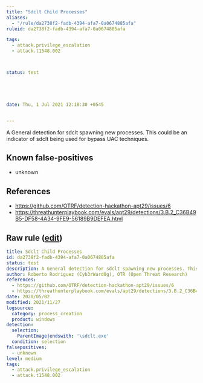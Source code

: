 ```yaml
---
title: "Sdclt Child Processes"
aliases:
  - "/rule/da2738f2-fadb-4394-afa7-0a0674885afa"
ruleid: da2738f2-fadb-4394-afa7-0a0674885afa

tags:
  - attack.privilege_escalation
  - attack.t1548.002



status: test





date: Thu, 1 Jul 2021 12:18:30 +0545


---
```


A General detection for sdclt spawning new processes. This could be an indicator of sdclt being used for bypass UAC techniques.

<!--more-->


## Known false-positives

* unknown



## References

* https://github.com/OTRF/detection-hackathon-apt29/issues/6
* https://threathunterplaybook.com/evals/apt29/detections/3.B.2_C36B49B5-DF58-4A34-9FE9-56189B9DEFEA.html


## Raw rule ([edit](https://github.com/SigmaHQ/sigma/edit/master/rules/windows/process_creation/proc_creation_win_sdclt_child_process.yml))
```yaml
title: Sdclt Child Processes
id: da2738f2-fadb-4394-afa7-0a0674885afa
status: test
description: A General detection for sdclt spawning new processes. This could be an indicator of sdclt being used for bypass UAC techniques.
author: Roberto Rodriguez (Cyb3rWard0g), OTR (Open Threat Research)
references:
  - https://github.com/OTRF/detection-hackathon-apt29/issues/6
  - https://threathunterplaybook.com/evals/apt29/detections/3.B.2_C36B49B5-DF58-4A34-9FE9-56189B9DEFEA.html
date: 2020/05/02
modified: 2021/11/27
logsource:
  category: process_creation
  product: windows
detection:
  selection:
    ParentImage|endswith: '\sdclt.exe'
  condition: selection
falsepositives:
  - unknown
level: medium
tags:
  - attack.privilege_escalation
  - attack.t1548.002

```
